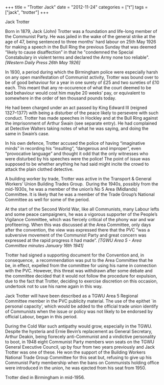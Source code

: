 +++
title = "Trotter Jack"
date = "2012-11-24"
categories = ["t"]
tags = ["jack", "trotter"]
+++

Jack Trotter

Born in 1879, Jack (John) Trotter was a foundation and life-long member of the Communist Party. He was jailed in the wake of the general strike at the age of 47, being sentenced to three months' hard labour on 25th May 1926 for making a speech in the Bull Ring the previous Sunday that was deemed “likely to cause disaffection” in that he "condemned the Special Constabulary in violent terms and declared the Army none too reliable". _\[Western Daily Press 26th May 1926\]_

In 1930, a period during which the Birmingham police were especially harsh on any open manifestation of Communist activity, Trotter was bound over to be of good behaviour for a year in one surety of £25 and two sureties of £10 each. This meant that any re-occurence of what the court deemed to be bad behaviour would cost him maybe 20 weeks’ pay, or equivalent to somewhere in the order of ten thousand pounds today.

He had been charged under an act passed by King Edward III (reigned 1327–1377) with being a disturber of the peace likely to persevere with such conduct. Trotter has made speeches in Hockley and at the Bull Ring against the imprisonment of Arthur Swain (see separate entry). He had complained at Detective Walters taking notes of what he was saying, and doing the same in Swain’s case.

In his own defence, Trotter accused the police of having “imaginative minds” in recording his “insulting”, “dangerous and improper”, even “provocative language” and thought it odd that the only witnesses who were disturbed by his speeches were the police! The point of issue was supposed to be whether anything he had said might incite the crowd to attack the plain clothed detective.

A building worker by trade, Trotter was active in the Transport & General Workers’ Union Building Trades Group.  During the 1940s, possibly from the mid-1930s, he was a member of the union’s No 5 Area (Midlands) Committee. It is likely that he was a member of the Trade Group’s National Committee as well for some of the period.

At the start of the Second World War, like all Communists, many Labour lefts and some peace campaigners, he was a vigorous supporter of the People’s Vigilance Committee, which was fiercely critical of the phony war and war profiteering. When this was discussed at the Area Committee, only days after the convention, the view was expressed there that the PVC “was a subversive movement of the Communist Party and great concern was expressed at the rapid progress it had made”. _\[TGWU Area 5 - Area Committee minutes January 16th 1941\]_

Trotter had signed a supporting document for the Convention and, in consequence,  a recommendation was put to the Area Committee that he be, in effect, expelled from the committee for using his name in connection with the PVC. However, this threat was withdrawn after some debate and the committee decided that it would not follow the procedure for expulsion, due to the fact that Trotter, deciding to exercise discretion on this occasion, undertook not to use his name again in this way.

Jack Trotter will have been described as a TGWU Area 5 Regional Committee member in the PVC publicity material. The use of the epithet \`in personal capacity’, which would be added to the official trade union identify of Communists when the issue or policy was not likely to be endorsed by official Labour, began in this period.

During the Cold War such antipathy would grow, especially in the TGWU. Despite the hysteria and Ernie Bevin’s replacement as General Secretary, Arthur Deakin, being fiorecely anti-Communist and a vindictive personality to boot, in 1948 eight Communist Party members won seats on the TGWU General Executive Council, up by four from two years previously and Jack Trotter was one of these. He won the support of the Building Workers National Trade Group Committee for this seat but, refusing to give up his Communist Party membership when the bans on Communists holding office were introduced in the union, he was ejected from his seat from 1950.

Trotter died in Birmingham in mid-1956.
